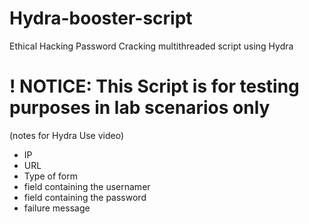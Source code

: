 # Hydra-booster-script
 Ethical Hacking Password Cracking multithreaded script using Hydra
# ! NOTICE: This Script is for testing purposes in lab scenarios only
(notes for Hydra Use video)

- IP
- URL
- Type of form
- field containing the usernamer
- field containing the password
- failure message